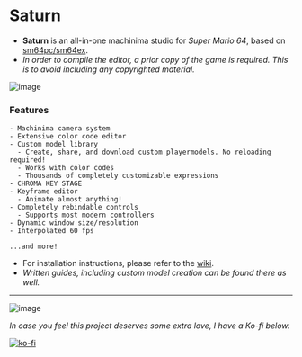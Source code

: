 # Saturn

- **Saturn** is an all-in-one machinima studio for *Super Mario 64*, based on [sm64pc/sm64ex](https://github.com/sm64pc/sm64ex).
- *In order to compile the editor, a prior copy of the game is required. This is to avoid including any copyrighted material.*

![image](https://user-images.githubusercontent.com/44985633/224411160-315ee99b-9eb2-45f8-93e5-06a7b9d48d28.png)

### Features

```
- Machinima camera system
- Extensive color code editor
- Custom model library
  - Create, share, and download custom playermodels. No reloading required!
  - Works with color codes
  - Thousands of completely customizable expressions
- CHROMA KEY STAGE
- Keyframe editor
  - Animate almost anything!
- Completely rebindable controls
  - Supports most modern controllers
- Dynamic window size/resolution
- Interpolated 60 fps
  
...and more!
```

- For installation instructions, please refer to the [wiki](https://github.com/Llennpie/Saturn/wiki).
- *Written guides, including custom model creation can be found there as well.*

---

![image](https://user-images.githubusercontent.com/44985633/224412720-4abf4f73-1bde-4ac6-8002-4d5c004d8b49.png)

*In case you feel this project deserves some extra love, I have a Ko-fi below.*

[![ko-fi](https://ko-fi.com/img/githubbutton_sm.svg)](https://ko-fi.com/J3J05B5WR)
